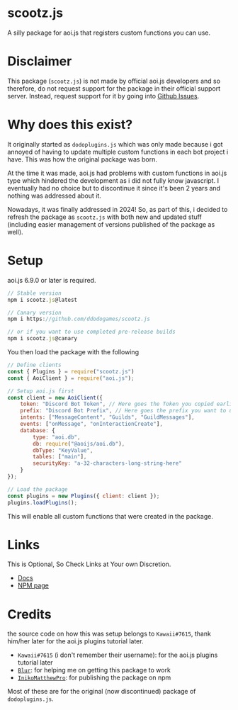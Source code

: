 # scootz.js
A silly package for aoi.js that registers custom functions you can use.

# Disclaimer
This package (`scootz.js`) is not made by official aoi.js developers and so therefore, do not request support for the package in their official support server. Instead, request support for it by going into [Github Issues](https://github.com/ddodogames/scootz.js/issues/new/choose).

# Why does this exist?
It originally started as `dodoplugins.js` which was only made because i got annoyed of having to update multiple custom functions in each bot project i have. This was how the original package was born. 

At the time it was made, aoi.js had problems with custom functions in aoi.js type which hindered the development as i did not fully know javascript. I eventually had no choice but to discontinue it since it's been 2 years and nothing was addressed about it.

Nowadays, it was finally addressed in 2024! So, as part of this, i decided to refresh the package as `scootz.js` with both new and updated stuff (including easier management of versions published of the package as well).

# Setup
aoi.js 6.9.0 or later is required.

```js
// Stable version
npm i scootz.js@latest

// Canary version
npm i https://github.com/ddodogames/scootz.js

// or if you want to use completed pre-release builds
npm i scootz.js@canary
```

You then load the package with the following
```js
// Define clients
const { Plugins } = require("scootz.js")
const { AoiClient } = require("aoi.js");

// Setup aoi.js first
const client = new AoiClient({
    token: "Discord Bot Token", // Here goes the Token you copied earlier!
    prefix: "Discord Bot Prefix", // Here goes the prefix you want to use for your bot!
    intents: ["MessageContent", "Guilds", "GuildMessages"],
    events: ["onMessage", "onInteractionCreate"],
    database: {
        type: "aoi.db",
        db: require("@aoijs/aoi.db"),
        dbType: "KeyValue",
        tables: ["main"],
        securityKey: "a-32-characters-long-string-here"
    }
});

// Load the package
const plugins = new Plugins({ client: client }); 
plugins.loadPlugins(); 
```
This will enable all custom functions that were created in the package.

# Links
This is Optional, So Check Links at Your own Discretion.
* [Docs](https://dodogames.gitbook.io/scootz.js)
* [NPM page](https://www.npmjs.com/package/scootz.js)

# Credits
the source code on how this was setup belongs to `Kawaii#7615`, thank him/her later for the aoi.js plugins tutorial later.
* `Kawaii#7615` (i don't remember their username): for the aoi.js plugins tutorial later
* [`Blur`](https://github.com/Bumblebee-3): for helping me on getting this package to work
* [`InikoMatthewPro`](https://github.com/InikoMatthewPro): for publishing the package on npm

Most of these are for the original (now discontinued) package of `dodoplugins.js`.

